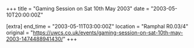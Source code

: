 +++
title = "Gaming Session on Sat 10th May 2003"
date = "2003-05-10T20:00:00Z"

[extra]
end_time = "2003-05-11T03:00:00Z"
location = "Ramphal R0.03/4"
original = "https://uwcs.co.uk/events/gaming-session-on-sat-10th-may-2003-1474488941430/"
+++



